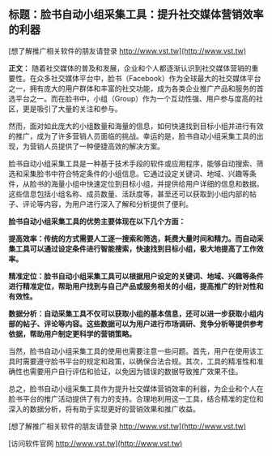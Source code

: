 ## **标题：脸书自动小组采集工具：提升社交媒体营销效率的利器**

[想了解推广相关软件的朋友请登录 http://www.vst.tw](http://www.vst.tw)

**正文：**
随着社交媒体的普及和发展，企业和个人都逐渐认识到社交媒体营销的重要性。在众多社交媒体平台中，脸书（Facebook）作为全球最大的社交媒体平台之一，拥有庞大的用户群体和丰富的社交功能，成为各类企业推广产品和服务的首选平台之一。而在脸书中，小组（Group）作为一个互动性强、用户参与度高的社区，更是吸引了大量的关注和参与。

然而，面对如此庞大的小组数量和海量的信息，如何快速找到目标小组并进行有效的推广，成为了许多营销人员面临的挑战。幸运的是，脸书自动小组采集工具的出现，为营销人员提供了一种便捷高效的解决方案。

脸书自动小组采集工具是一种基于技术手段的软件或应用程序，能够自动搜索、筛选和采集脸书中符合特定条件的小组信息。它通过设定关键词、地域、兴趣等条件，从脸书的海量小组中快速定位到目标小组，并提供给用户详细的信息和数据。这些信息包括小组名称、成员数量、活跃度等，甚至还可以获取到小组内部的帖子、评论等内容，为用户进行深入了解和分析提供了便利。

**脸书自动小组采集工具的优势主要体现在以下几个方面：**

**提高效率：传统的方式需要人工逐一搜索和筛选，耗费大量时间和精力。而自动采集工具可以通过设定条件进行智能搜索，快速找到目标小组，极大地提高了工作效率。**

**精准定位：脸书自动小组采集工具可以根据用户设定的关键词、地域、兴趣等条件进行精准定位，帮助用户找到与自己产品或服务相关的小组，提高推广的针对性和有效性。**

**数据分析：自动采集工具不仅可以获取小组的基本信息，还可以进一步获取小组内部的帖子、评论等内容。这些数据可以为用户进行市场调研、竞争分析等提供参考依据，帮助用户制定更科学的营销策略。**

当然，脸书自动小组采集工具的使用也需要注意一些问题。首先，用户在使用该工具时需要遵守脸书平台的规定和政策，以确保合法合规。其次，工具的精准性和准确性也需要用户自行评估和验证，以免因为错误的数据导致推广效果不佳。

总之，脸书自动小组采集工具作为提升社交媒体营销效率的利器，为企业和个人在脸书平台的推广活动提供了有力的支持。合理地利用这一工具，结合精准的定位和深入的数据分析，将有助于实现更好的营销效果和推广收益。

[想了解推广相关软件的朋友请登录 http://www.vst.tw](http://www.vst.tw)


[访问软件官网 http://www.vst.tw](http://www.vst.tw)
